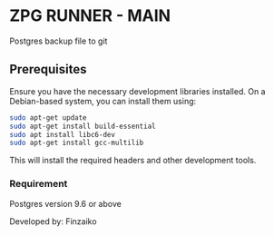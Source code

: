 # ZPG RUNNER - MAIN

Postgres backup file to git

## Prerequisites

Ensure you have the necessary development libraries installed. On a Debian-based system, you can install them using:

```sh
sudo apt-get update
sudo apt-get install build-essential
sudo apt install libc6-dev
sudo apt-get install gcc-multilib
```

This will install the required headers and other development tools.


### Requirement

Postgres version 9.6 or above

Developed by: Finzaiko
